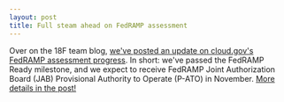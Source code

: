 ```yaml
---
layout: post
title: Full steam ahead on FedRAMP assessment
---
```


Over on the 18F team blog, [we've posted an update on cloud.gov's FedRAMP assessment progress](https://18f.gsa.gov/2016/07/18/cloud-gov-full-steam-ahead-fedramp-assessment-process/). In short: we've passed the FedRAMP Ready milestone, and we expect to receive FedRAMP Joint Authorization Board (JAB) Provisional Authority to Operate (P-ATO) in November. [More details in the post!](https://18f.gsa.gov/2016/07/18/cloud-gov-full-steam-ahead-fedramp-assessment-process/)